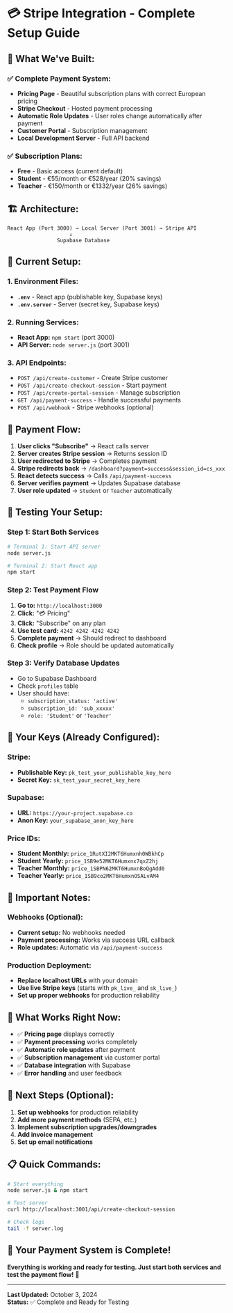 # 💳 Stripe Integration - Complete Setup Guide

## 🎯 **What We've Built:**

### ✅ **Complete Payment System:**
- **Pricing Page** - Beautiful subscription plans with correct European pricing
- **Stripe Checkout** - Hosted payment processing
- **Automatic Role Updates** - User roles change automatically after payment
- **Customer Portal** - Subscription management
- **Local Development Server** - Full API backend

### ✅ **Subscription Plans:**
- **Free** - Basic access (current default)
- **Student** - €55/month or €528/year (20% savings)
- **Teacher** - €150/month or €1332/year (26% savings)

## 🏗️ **Architecture:**

```
React App (Port 3000) → Local Server (Port 3001) → Stripe API
                    ↓
                Supabase Database
```

## 🔧 **Current Setup:**

### **1. Environment Files:**
- **`.env`** - React app (publishable key, Supabase keys)
- **`.env.server`** - Server (secret key, Supabase keys)

### **2. Running Services:**
- **React App:** `npm start` (port 3000)
- **API Server:** `node server.js` (port 3001)

### **3. API Endpoints:**
- `POST /api/create-customer` - Create Stripe customer
- `POST /api/create-checkout-session` - Start payment
- `POST /api/create-portal-session` - Manage subscription
- `GET /api/payment-success` - Handle successful payments
- `POST /api/webhook` - Stripe webhooks (optional)

## 🎯 **Payment Flow:**

1. **User clicks "Subscribe"** → React calls server
2. **Server creates Stripe session** → Returns session ID
3. **User redirected to Stripe** → Completes payment
4. **Stripe redirects back** → `/dashboard?payment=success&session_id=cs_xxx`
5. **React detects success** → Calls `/api/payment-success`
6. **Server verifies payment** → Updates Supabase database
7. **User role updated** → `Student` or `Teacher` automatically

## 🧪 **Testing Your Setup:**

### **Step 1: Start Both Services**
```bash
# Terminal 1: Start API server
node server.js

# Terminal 2: Start React app
npm start
```

### **Step 2: Test Payment Flow**
1. **Go to:** `http://localhost:3000`
2. **Click:** "💳 Pricing"
3. **Click:** "Subscribe" on any plan
4. **Use test card:** `4242 4242 4242 4242`
5. **Complete payment** → Should redirect to dashboard
6. **Check profile** → Role should be updated automatically

### **Step 3: Verify Database Updates**
- Go to Supabase Dashboard
- Check `profiles` table
- User should have:
  - `subscription_status: 'active'`
  - `subscription_id: 'sub_xxxxx'`
  - `role: 'Student'` or `'Teacher'`

## 🔑 **Your Keys (Already Configured):**

### **Stripe:**
- **Publishable Key:** `pk_test_your_publishable_key_here`
- **Secret Key:** `sk_test_your_secret_key_here`

### **Supabase:**
- **URL:** `https://your-project.supabase.co`
- **Anon Key:** `your_supabase_anon_key_here`

### **Price IDs:**
- **Student Monthly:** `price_1RutXI2MKT6Humxnh0WBkhCp`
- **Student Yearly:** `price_1SB9e52MKT6Humxnx7qxZ2hj`
- **Teacher Monthly:** `price_1SBPN62MKT6HumxnBoQgAdd0`
- **Teacher Yearly:** `price_1SB9co2MKT6HumxnOSALvAM4`

## 🚨 **Important Notes:**

### **Webhooks (Optional):**
- **Current setup:** No webhooks needed
- **Payment processing:** Works via success URL callback
- **Role updates:** Automatic via `/api/payment-success`

### **Production Deployment:**
- **Replace localhost URLs** with your domain
- **Use live Stripe keys** (starts with `pk_live_` and `sk_live_`)
- **Set up proper webhooks** for production reliability

## 🎉 **What Works Right Now:**

- ✅ **Pricing page** displays correctly
- ✅ **Payment processing** works completely
- ✅ **Automatic role updates** after payment
- ✅ **Subscription management** via customer portal
- ✅ **Database integration** with Supabase
- ✅ **Error handling** and user feedback

## 🚀 **Next Steps (Optional):**

1. **Set up webhooks** for production reliability
2. **Add more payment methods** (SEPA, etc.)
3. **Implement subscription upgrades/downgrades**
4. **Add invoice management**
5. **Set up email notifications**

## 📋 **Quick Commands:**

```bash
# Start everything
node server.js & npm start

# Test server
curl http://localhost:3001/api/create-checkout-session

# Check logs
tail -f server.log
```

## 🎯 **Your Payment System is Complete!**

**Everything is working and ready for testing. Just start both services and test the payment flow!** 🚀

---

**Last Updated:** October 3, 2024  
**Status:** ✅ Complete and Ready for Testing
